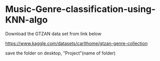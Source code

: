 # Music-Genre-classification-using-KNN-algo


Download the  GTZAN data set from link below

https://www.kaggle.com/datasets/carlthome/gtzan-genre-collection


save the folder on desktop, 
"Project"(name of folder)

